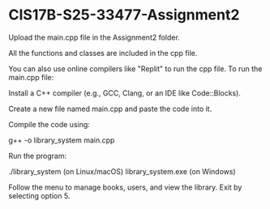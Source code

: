 # CIS17B-S25-33477-Assignment2

Upload the main.cpp file in the Assignment2 folder.

All the functions and classes are included in the cpp file.

You can also use online compilers like "Replit" to run the cpp file. 
To run the main.cpp file:

Install a C++ compiler 
(e.g., GCC, Clang, or an IDE like Code::Blocks).

Create a new file named main.cpp and paste the code into it.

Compile the code using:

g++ -o library_system main.cpp


Run the program:

./library_system   (on Linux/macOS)
library_system.exe  (on Windows)


Follow the menu to manage books, users, and view the library.
Exit by selecting option 5.
